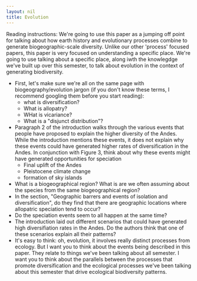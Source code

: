 ```yaml
---
layout: nil
title: Evolution
---
```


Reading instructions: We're going to use this paper as a jumping off point for talking about how
earth history and evolutionary processes combine to generate biogeographic-scale diversity. Unlike our
other 'process' focused papers, this paper is very focused on understanding a specific place. We're
going to use talking about a specific place, along iwth the knowlegdge we've built up over this
semester, to talk about evolution in the context of generating biodiversity. 

* First, let's make sure we're all on the same page with biogeography/evolution jargon (if you
don't know these terms, I recommend googling them before you start reading): 
    * what is diversification? 
    * What is allopatry? 
    * WHat is vicariance?
    * What is a "disjunct distribution"?
* Paragraph 2 of the introduction walks through the various events that people have proposed 
to explain the higher diversity of the Andes. While the introduction mentions these events, it does 
not explain why these events could have generated higher rates of diversification in the Andes. In conjunction 
with Figure 3, think about why these events might have generated opportunities for speciation
    * Final uplift of the Andes
    * Pleistocene climate change
    * formation of sky islands
* What is a biogeographical region? What is are we often assuming about the species from the 
same biogeographical region?
* In the section, "Geographic barrers and events of isolation and diversification", do they find 
that there are geographic locations where allopatric speciation tend to occur? 
* Do the speciation events seem to all happen at the same time?
* The introduction laid out different scenarios that could have generated high diversifiation rates
in the Andes. Do the authors think that one of these scenarios explain all their patterns?
* It's easy to think: oh, evolution, it involves really distinct processes from ecology. But I 
want you to think about the events being described in this paper. They relate to things we've been
talking about all semester. I want you to think about the parallels between the processes that promote
diversification and the ecological processes we've been talking about this semester that drive
ecological biodiversity patterns.
